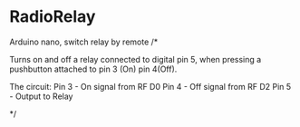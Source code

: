 # RadioRelay
Arduino nano, switch relay by remote
/*
 
 Turns on and off a relay connected to digital
 pin 5, when pressing a pushbutton attached to pin 3 (On) pin 4(Off).


 The circuit:
Pin 3 - On signal from RF D0
Pin 4 - Off signal from RF D2
Pin 5 - Output to Relay

*/
